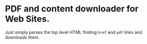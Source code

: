 # PDF and content downloader for Web Sites.
Just simply parses the top level HTML finding `href` and `pdf` links and downloads them.